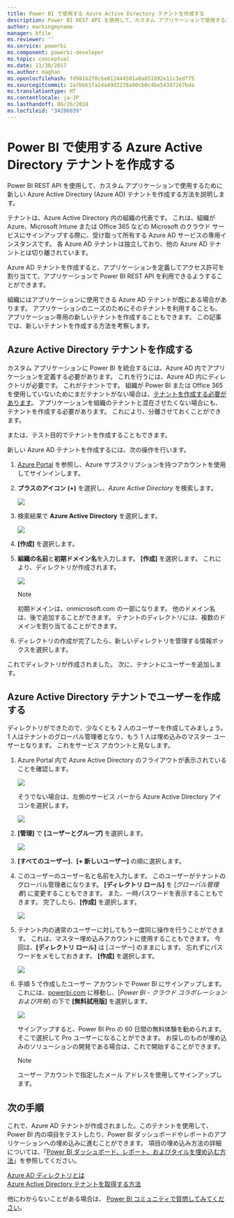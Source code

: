```yaml
---
title: Power BI で使用する Azure Active Directory テナントを作成する
description: Power BI REST API を使用して、カスタム アプリケーションで使用するために新しい Azure Active Directory (Azure AD) テナントを作成する方法を説明します。
author: markingmyname
manager: kfile
ms.reviewer: ''
ms.service: powerbi
ms.component: powerbi-developer
ms.topic: conceptual
ms.date: 11/30/2017
ms.author: maghan
ms.openlocfilehash: fd981b2f0c6e012444501a8a651092e11c3edf75
ms.sourcegitcommit: 2a7bbb1fa24a49d2278a90cb0c4be543d7267bda
ms.translationtype: HT
ms.contentlocale: ja-JP
ms.lasthandoff: 06/26/2018
ms.locfileid: "34286039"
---
```

# <a name="create-an-azure-active-directory-tenant-to-use-with-power-bi"></a>Power BI で使用する Azure Active Directory テナントを作成する
Power BI REST API を使用して、カスタム アプリケーションで使用するために新しい Azure Active Directory (Azure AD) テナントを作成する方法を説明します。

テナントは、Azure Active Directory 内の組織の代表です。 これは、組織が Azure、Microsoft Intune または Office 365 などの Microsoft のクラウド サービスにサインアップする際に、受け取って所有する Azure AD サービスの専用インスタンスです。 各 Azure AD テナントは独立しており、他の Azure AD テナントとは切り離されています。

Azure AD テナントを作成すると、アプリケーションを定義してアクセス許可を割り当てて、アプリケーションで Power BI REST API を利用できるようすることができます。

組織にはアプリケーションに使用できる Azure AD テナントが既にある場合があります。 アプリケーションのニーズのためにそのテナントを利用することも、アプリケーション専用の新しいテナントを作成することもできます。 この記事では、新しいテナントを作成する方法を考察します。

## <a name="create-an-azure-active-directory-tenant"></a>Azure Active Directory テナントを作成する
カスタム アプリケーションに Power BI を統合するには、Azure AD 内でアプリケーションを定義する必要があります。 これを行うには、Azure AD 内にディレクトリが必要です。 これがテナントです。 組織が Power BI または Office 365 を使用していないためにまだテナントがない場合は、[テナントを作成する必要があります](https://docs.microsoft.com/azure/active-directory/develop/active-directory-howto-tenant)。 アプリケーションを組織のテナントと混在させたくない場合にも、テナントを作成する必要があります。 これにより、分離させておくことができます。

または、テスト目的でテナントを作成することもできます。

新しい Azure AD テナントを作成するには、次の操作を行います。

1. [Azure Portal](https://portal.azure.com) を参照し、Azure サブスクリプションを持つアカウントを使用してサインインします。
2. **プラスのアイコン (+)** を選択し、*Azure Active Directory* を検索します。
   
    ![](media/create-an-azure-active-directory-tenant/new-directory.png)
3. 検索結果で **Azure Active Directory** を選択します。
   
    ![](media/create-an-azure-active-directory-tenant/new-directory2.png)
4. **[作成]** を選択します。
5. **組織の名前**と**初期ドメイン名**を入力します。 **[作成]** を選択します。 これにより、ディレクトリが作成されます。
   
    ![](media/create-an-azure-active-directory-tenant/organization-and-domain.png)
   
   > [!NOTE]
   > 初期ドメインは、onmicrosoft.com の一部になります。 他のドメイン名は、後で追加することができます。 テナントのディレクトリには、複数のドメインを割り当てることができます。
   > 
   > 
6. ディレクトリの作成が完了したら、新しいディレクトリを管理する情報ボックスを選択します。

これでディレクトリが作成されました。 次に、テナントにユーザーを追加します。

## <a name="create-some-users-in-your-azure-active-directory-tenant"></a>Azure Active Directory テナントでユーザーを作成する
ディレクトリができたので、少なくとも 2 人のユーザーを作成してみましょう。 1 人はテナントのグローバル管理者となり、もう 1 人は埋め込みのマスター ユーザーとなります。 これをサービス アカウントと見なします。

1. Azure Portal 内で Azure Active Directory のフライアウトが表示されていることを確認します。
   
    ![](media/create-an-azure-active-directory-tenant/aad-flyout.png)
   
    そうでない場合は、左側のサービス バーから Azure Active Directory アイコンを選択します。
   
    ![](media/create-an-azure-active-directory-tenant/aad-service.png)
2. **[管理]** で **[ユーザーとグループ]** を選択します。
   
    ![](media/create-an-azure-active-directory-tenant/users-and-groups.png)
3. **[すべてのユーザー]**、**[+ 新しいユーザー]** の順に選択します。
4. このユーザーのユーザー名と名前を入力します。 このユーザーがテナントのグローバル管理者になります。 **[ディレクトリ ロール]** を [*グローバル管理者*] に変更することもできます。 また、一時パスワードを表示することもできます。 完了したら、**[作成]** を選択します。
   
    ![](media/create-an-azure-active-directory-tenant/global-admin.png)
5. テナント内の通常のユーザーに対してもう一度同じ操作を行うことができます。 これは、マスター埋め込みアカウントに使用することもできます。 今回は、**[ディレクトリ ロール]** は [*ユーザー*] のままにします。 忘れずにパスワードをメモしておきます。 **[作成]** を選択します。
   
    ![](media/create-an-azure-active-directory-tenant/pbiembed-user.png)
6. 手順 5 で作成したユーザー アカウントで Power BI にサインアップします。 これには、[powerbi.com](https://powerbi.microsoft.com/get-started/) に移動し、[*Power BI - クラウド コラボレーションおよび共有*] の下で **[無料試用版]** を選択します。
   
    ![](media/create-an-azure-active-directory-tenant/try-powerbi-free.png)
   
    サインアップすると、Power BI Pro の 60 日間の無料体験を勧められます。 そこで選択して Pro ユーザーになることができます。 お探しのものが埋め込みのソリューションの開発である場合は、これで開始することができます。
   
   > [!NOTE]
   > ユーザー アカウントで指定したメール アドレスを使用してサインアップします。
   > 
   > 

## <a name="next-steps"></a>次の手順
これで、Azure AD テナントが作成されました。このテナントを使用して、Power BI 内の項目をテストしたり、Power BI ダッシュボードやレポートのアプリケーションへの埋め込みに進むことができます。 項目の埋め込み方法の詳細については、「[Power BI ダッシュボード、レポート、およびタイルを埋め込む方法](embedding-content.md)」を参照してください。

[Azure AD ディレクトリとは](https://docs.microsoft.com/azure/active-directory/active-directory-whatis)  
[Azure Active Directory テナントを取得する方法](https://docs.microsoft.com/azure/active-directory/develop/active-directory-howto-tenant)  

他にわからないことがある場合は、 [Power BI コミュニティで質問してみてください](http://community.powerbi.com/)。

